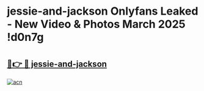 # jessie-and-jackson Onlyfans Leaked - New Video & Photos March 2025 !d0n7g

# <h2><a href="https://b27250.iuczelnia.edu.pl?title=jessie-and-jackson&ref=d0n7g">🔗👉 🔴 jessie-and-jackson</a></h2>

[![acn](https://github.com/user-attachments/assets/0f9c940e-d8b0-45ae-aac7-cd30a18b3e1c)](https://b27250.iuczelnia.edu.pl?title=jessie-and-jackson&ref=d0n7g)


